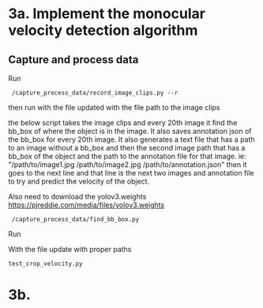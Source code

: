 # 3a. Implement the monocular velocity detection algorithm
## Capture and process data

Run 

``` /capture_process_data/record_image_clips.py --r```

then run with the file updated with the file path to the image clips

the below script takes the image clips and every 20th image it find the bb_box of where the object is in the image. It also saves annotation json of the bb_box for every 20th image. It also generates a text file that has a path to an image without a bb_box and then the second image path that has a bb_box of the object and the path to the annotation file for that image. ie: "/path/to/image1.jpg /path/to/image2.jpg /path/to/annotation.json" then it goes to the next line and that line is the next two images and annotation file to try and predict the velocity of the object.

Also need to download the yolov3.weights 
https://pjreddie.com/media/files/yolov3.weights

``` /capture_process_data/find_bb_box.py```


Run 

With the file update with proper paths

``` test_crop_velocity.py ``` 


# 3b.